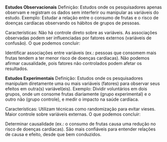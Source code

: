 **Estudos Observacionais**
Definição: Estudos onde os pesquisadores apenas observam e registram os dados sem interferir ou manipular as variáveis do estudo.
Exemplo: Estudar a relação entre o consumo de frutas e o risco de doenças cardíacas observando os hábitos de grupos de pessoas.

Características:
Não há controle direto sobre as variáveis.
As associações observadas podem ser influenciadas por fatores externos (variáveis de confusão).
O que podemos concluir:

Identificar associações entre variáveis (ex.: pessoas que consomem mais frutas tendem a ter menor risco de doenças cardíacas).
Não podemos afirmar causalidade, pois fatores não controlados podem afetar os resultados.

**Estudos Experimentais**
Definição: Estudos onde os pesquisadores manipulam diretamente uma ou mais variáveis (fatores) para observar seus efeitos em outra(s) variável(eis).
Exemplo: Dividir voluntários em dois grupos, onde um consome frutas diariamente (grupo experimental) e o outro não (grupo controle), e medir o impacto na saúde cardíaca.

Características:
Utilizam técnicas como randomização para evitar vieses.
Maior controle sobre variáveis externas.
O que podemos concluir:

Determinar causalidade (ex.: o consumo de frutas causa uma redução no risco de doenças cardíacas).
São mais confiáveis para entender relações de causa e efeito, desde que bem conduzidos.
